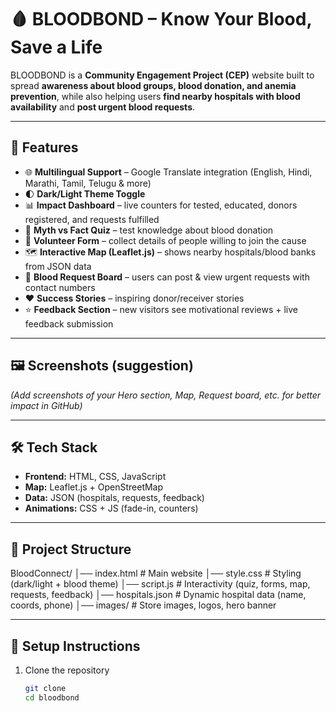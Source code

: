 # 🩸 BLOODBOND – Know Your Blood, Save a Life  

BLOODBOND is a **Community Engagement Project (CEP)** website built to spread **awareness about blood groups, blood donation, and anemia prevention**, while also helping users **find nearby hospitals with blood availability** and **post urgent blood requests**.  

---

## 🚀 Features  

- 🌐 **Multilingual Support** – Google Translate integration (English, Hindi, Marathi, Tamil, Telugu & more)  
- 🌓 **Dark/Light Theme Toggle**  
- 📊 **Impact Dashboard** – live counters for tested, educated, donors registered, and requests fulfilled  
- 🎯 **Myth vs Fact Quiz** – test knowledge about blood donation  
- 📝 **Volunteer Form** – collect details of people willing to join the cause  
- 🗺️ **Interactive Map (Leaflet.js)** – shows nearby hospitals/blood banks from JSON data  
- 📢 **Blood Request Board** – users can post & view urgent requests with contact numbers  
- ❤️ **Success Stories** – inspiring donor/receiver stories  
- ⭐ **Feedback Section** – new visitors see motivational reviews + live feedback submission  

---

## 🖼️ Screenshots (suggestion)  
*(Add screenshots of your Hero section, Map, Request board, etc. for better impact in GitHub)*  

---

## 🛠️ Tech Stack  

- **Frontend:** HTML, CSS, JavaScript  
- **Map:** Leaflet.js + OpenStreetMap  
- **Data:** JSON (hospitals, requests, feedback)  
- **Animations:** CSS + JS (fade-in, counters)  

---

## 📂 Project Structure  

BloodConnect/
│── index.html # Main website
│── style.css # Styling (dark/light + blood theme)
│── script.js # Interactivity (quiz, forms, map, requests, feedback)
│── hospitals.json # Dynamic hospital data (name, coords, phone)
│── images/ # Store images, logos, hero banner

---

## 🔧 Setup Instructions  

1. Clone the repository  
   ```bash
   git clone 
   cd bloodbond

